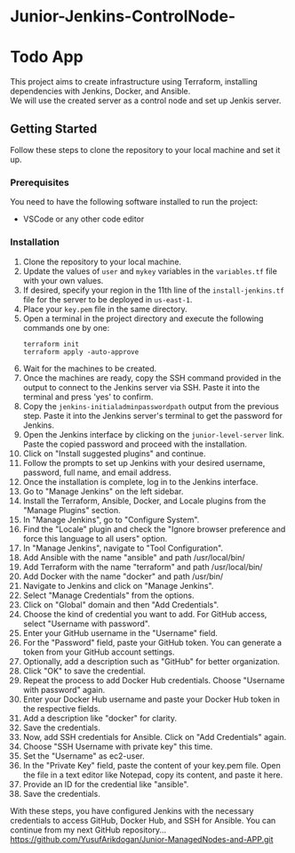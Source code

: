 # Junior-Jenkins-ControlNode-
# Todo App  

This project aims to create infrastructure using Terraform, installing dependencies with Jenkins, Docker, and Ansible.  
We will use the created server as a control node and set up Jenkis server.  

## Getting Started  

Follow these steps to clone the repository to your local machine and set it up.  

### Prerequisites  

You need to have the following software installed to run the project:  

- VSCode or any other code editor    

### Installation  

1. Clone the repository to your local machine.  
2. Update the values of `user` and `mykey` variables in the `variables.tf` file with your own values.  
3. If desired, specify your region in the 11th line of the `install-jenkins.tf` file for the server to be deployed in `us-east-1`.  
4. Place your `key.pem` file in the same directory.  
5. Open a terminal in the project directory and execute the following commands one by one:  
    ```  
    terraform init  
    terraform apply -auto-approve  
    ```  
6. Wait for the machines to be created.  
7. Once the machines are ready, copy the SSH command provided in the output to connect to the Jenkins server via SSH. Paste it into the terminal and press 'yes' to confirm.  
8. Copy the `jenkins-initialadminpasswordpath` output from the previous step. Paste it into the Jenkins server's terminal to get the password for Jenkins.  
9. Open the Jenkins interface by clicking on the `junior-level-server` link. Paste the copied password and proceed with the installation.  
10. Click on "Install suggested plugins" and continue.  
11. Follow the prompts to set up Jenkins with your desired username, password, full name, and email address.  
12. Once the installation is complete, log in to the Jenkins interface.  
13. Go to "Manage Jenkins" on the left sidebar.  
14. Install the Terraform, Ansible, Docker, and Locale plugins from the "Manage Plugins" section.  
15. In "Manage Jenkins", go to "Configure System".  
16. Find the "Locale" plugin and check the "Ignore browser preference and force this language to all users" option.  
17. In "Manage Jenkins", navigate to "Tool Configuration".  
18. Add Ansible with the name "ansible" and path /usr/local/bin/   
19. Add Terraform with the name "terraform" and path /usr/local/bin/   
20. Add Docker with the name "docker" and path /usr/bin/  
21. Navigate to Jenkins and click on "Manage Jenkins".  
22. Select "Manage Credentials" from the options.  
23. Click on "Global" domain and then "Add Credentials".  
24. Choose the kind of credential you want to add. For GitHub access, select "Username with password".  
25. Enter your GitHub username in the "Username" field.  
26. For the "Password" field, paste your GitHub token. You can generate a token from your GitHub account settings.  
27. Optionally, add a description such as "GitHub" for better organization.  
28. Click "OK" to save the credential.  
29. Repeat the process to add Docker Hub credentials. Choose "Username with password" again.  
30. Enter your Docker Hub username and paste your Docker Hub token in the respective fields.  
31. Add a description like "docker" for clarity.  
32. Save the credentials.  
33. Now, add SSH credentials for Ansible. Click on "Add Credentials" again.  
34. Choose "SSH Username with private key" this time.  
35. Set the "Username" as ec2-user.  
36. In the "Private Key" field, paste the content of your key.pem file. Open the file in a text editor like Notepad, copy its content, and paste it here.  
37. Provide an ID for the credential like "ansible".  
38. Save the credentials.

With these steps, you have configured Jenkins with the necessary credentials to access GitHub, Docker Hub, and SSH for Ansible.
You can continue from my next GitHub repository...  
https://github.com/YusufArikdogan/Junior-ManagedNodes-and-APP.git
